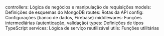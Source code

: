 controllers: Lógica de negócios e manipulação de requisições
models: Definições de esquemas do MongoDB
routes: Rotas da API
config: Configurações (banco de dados, Firebase)
middlewares: Funções intermediárias (autenticação, validação)
types: Definições de tipos TypeScript
services: Lógica de serviço reutilizável
utils: Funções utilitárias